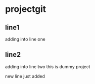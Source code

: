 # projectgit

## line1
adding into line one

## line2
adding into line two
this is dummy project

new line just added